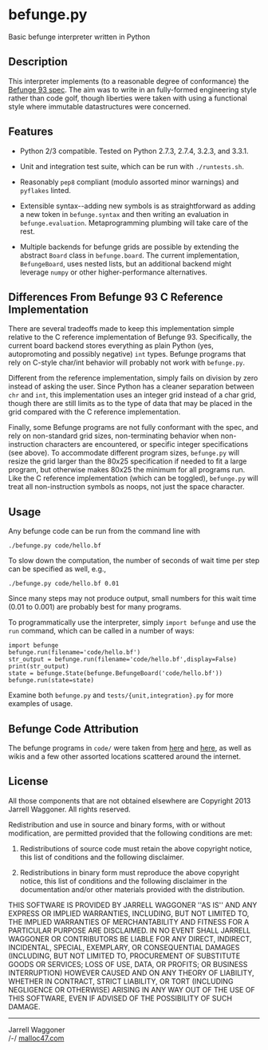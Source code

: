 # befunge.py
Basic befunge interpreter written in Python

## Description

This interpreter implements (to a reasonable degree of conformance)
the [Befunge 93 spec][1].  The aim was to write in an fully-formed
engineering style rather than code golf, though liberties were taken
with using a functional style where immutable datastructures were
concerned.

## Features

- Python 2/3 compatible.  Tested on Python 2.7.3, 2.7.4, 3.2.3, and
  3.3.1.
  
- Unit and integration test suite, which can be run with
  `./runtests.sh`.
  
- Reasonably `pep8` compliant (modulo assorted minor warnings) and
  `pyflakes` linted.
  
- Extensible syntax--adding new symbols is as straightforward as
  adding a new token in `befunge.syntax` and then writing an
  evaluation in `befunge.evaluation`.  Metaprogramming plumbing will
  take care of the rest.
  
- Multiple backends for befunge grids are possible by extending the
  abstract `Board` class in `befunge.board`.  The current
  implementation, `BefungeBoard`, uses nested lists, but an additional
  backend might leverage `numpy` or other higher-performance
  alternatives.
  
## Differences From Befunge 93 C Reference Implementation

There are several tradeoffs made to keep this implementation simple
relative to the C reference implementation of Befunge 93.
Specifically, the current board backend stores everything as plain
Python (yes, autopromoting and possibly negative) `int` types.
Befunge programs that rely on C-style char/int behavior will probably
not work with `befunge.py`.

Different from the reference implementation, simply fails on division
by zero instead of asking the user.  Since Python has a cleaner
separation between `chr` and `int`, this implementation uses an
integer grid instead of a char grid, though there are still limits as
to the type of data that may be placed in the grid compared with the C
reference implementation.

Finally, some Befunge programs are not fully conformant with the spec,
and rely on non-standard grid sizes, non-terminating behavior when
non-instruction characters are encountered, or specific integer
specifications (see above).  To accommodate different program sizes,
`befunge.py` will resize the grid larger than the 80x25 specification
if needed to fit a large program, but otherwise makes 80x25 the
minimum for all programs run.  Like the C reference implementation
(which can be toggled), `befunge.py` will treat all non-instruction
symbols as noops, not just the space character.

## Usage

Any befunge code can be run from the command line with

    ./befunge.py code/hello.bf
    
To slow down the computation, the number of seconds of wait time per
step can be specified as well, e.g.,

    ./befunge.py code/hello.bf 0.01
    
Since many steps may not produce output, small numbers for this wait
time (0.01 to 0.001) are probably best for many programs.

To programmatically use the interpreter, simply `import befunge` and
use the `run` command, which can be called in a number of ways:

    import befunge
    befunge.run(filename='code/hello.bf')
    str_output = befunge.run(filename='code/hello.bf',display=False)
    print(str_output)
    state = befunge.State(befunge.BefungeBoard('code/hello.bf'))
    befunge.run(state=state)
    
Examine both `befunge.py` and `tests/{unit,integration}.py` for more
examples of usage.


## Befunge Code Attribution

The befunge programs in `code/` were taken from [here][2] and
[here][3], as well as wikis and a few other assorted locations
scattered around the internet.

## License

All those components that are not obtained elsewhere are Copyright
2013 Jarrell Waggoner. All rights reserved.

Redistribution and use in source and binary forms, with or without
modification, are permitted provided that the following conditions are
met:

   1. Redistributions of source code must retain the above copyright
      notice, this list of conditions and the following disclaimer.

   2. Redistributions in binary form must reproduce the above
      copyright notice, this list of conditions and the following
      disclaimer in the documentation and/or other materials provided
      with the distribution.

THIS SOFTWARE IS PROVIDED BY JARRELL WAGGONER ''AS IS'' AND ANY
EXPRESS OR IMPLIED WARRANTIES, INCLUDING, BUT NOT LIMITED TO, THE
IMPLIED WARRANTIES OF MERCHANTABILITY AND FITNESS FOR A PARTICULAR
PURPOSE ARE DISCLAIMED. IN NO EVENT SHALL JARRELL WAGGONER OR
CONTRIBUTORS BE LIABLE FOR ANY DIRECT, INDIRECT, INCIDENTAL, SPECIAL,
EXEMPLARY, OR CONSEQUENTIAL DAMAGES (INCLUDING, BUT NOT LIMITED TO,
PROCUREMENT OF SUBSTITUTE GOODS OR SERVICES; LOSS OF USE, DATA, OR
PROFITS; OR BUSINESS INTERRUPTION) HOWEVER CAUSED AND ON ANY THEORY OF
LIABILITY, WHETHER IN CONTRACT, STRICT LIABILITY, OR TORT (INCLUDING
NEGLIGENCE OR OTHERWISE) ARISING IN ANY WAY OUT OF THE USE OF THIS
SOFTWARE, EVEN IF ADVISED OF THE POSSIBILITY OF SUCH DAMAGE.


---

Jarrell Waggoner  
/-/ [malloc47.com](http://www.malloc47.com)


[1]: https://github.com/catseye/Befunge-93/blob/master/doc/Befunge-93.markdown
[2]: https://github.com/programble/befungee/tree/master/examples
[3]: https://github.com/catseye/Befunge-93/tree/master/eg
